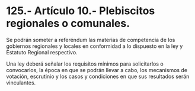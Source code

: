 # 125.- Artículo 10.- Plebiscitos regionales o comunales.

Se podrán someter a referéndum las materias de competencia de los gobiernos regionales y locales en conformidad a lo dispuesto en la ley y Estatuto Regional respectivo.&#x20;

Una ley deberá señalar los requisitos mínimos para solicitarlos o convocarlos, la época en que se podrán llevar a cabo, los mecanismos de votación, escrutinio y los casos y condiciones en que sus resultados serán vinculantes.
